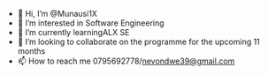 - 👋 Hi, I’m @Munausi1X
- 👀 I’m interested in Software Engineering
- 🌱 I’m currently learningALX SE
- 💞️ I’m looking to collaborate on the programme for the upcoming 11 months
- 📫 How to reach me 0795692778/nevondwe39@gmail.com

<!---
Munausi1X/Munausi1X is a ✨ special ✨ repository because its `README.md` (this file) appears on your GitHub profile.
You can click the Preview link to take a look at your changes.
--->
